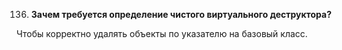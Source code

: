 136. **Зачем требуется определение чистого виртуального деструктора?**  

Чтобы корректно удалять объекты по указателю на базовый класс.

